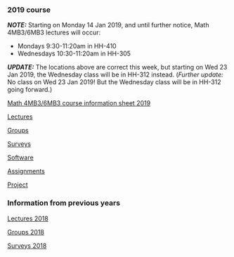 ### 2019 course

***NOTE:*** Starting on Monday 14 Jan 2019, and until further notice, Math 4MB3/6MB3 lectures will occur:
- Mondays 9:30-11:20am in HH-410
- Wednesdays 10:30-11:20am in HH-305

***UPDATE:*** The locations above are correct this week, but starting
on Wed 23 Jan 2019, the Wednesday class will be in HH-312 instead.
(_Further update:_ No class on Wed 23 Jan 2019!  But the Wednesday
class will be in HH-312 going forward.)

[Math 4MB3/6MB3 course information sheet 2019](handouts/4mbinfo_2019.pdf)

[Lectures](lectures/LectureSchedule.md)

[Groups](groups.md)

[Surveys](surveys.md)

[Software](software.md)

[Assignments](assignments/assignments.md)

[Project](project/project.md)

### Information from previous years

[Lectures 2018](2018/lectures/LectureSchedule.md)

[Groups 2018](./2018/groups.md)

[Surveys 2018](./2018/surveys.md)

